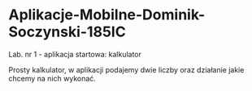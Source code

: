 # Aplikacje-Mobilne-Dominik-Soczynski-185IC
 
Lab. nr 1 - aplikacja startowa: kalkulator

Prosty kalkulator, w aplikacji podajemy dwie liczby oraz działanie jakie chcemy na nich wykonać.

